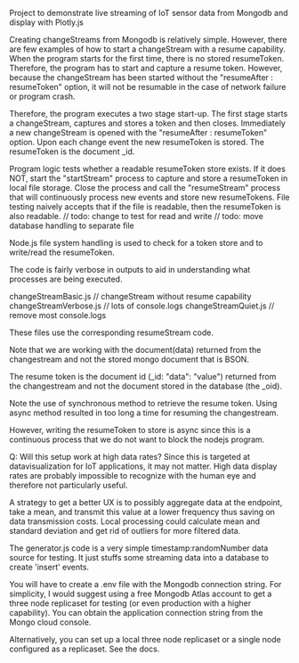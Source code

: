 Project to demonstrate live streaming of IoT sensor data from Mongodb and display with Plotly.js

Creating changeStreams from Mongodb is relatively simple. However, there are few examples of how to start a changeStream with a resume capability. When the program starts for the first time, there is no stored resumeToken. Therefore, the program has to start and capture a resume token. However, because the changeStream has been started without the "resumeAfter : resumeToken" option, it will not be resumable in the case of network failure or program crash.

Therefore, the program executes a two stage start-up. The first stage starts a changeStream, captures and stores a token and then closes. Immediately a new changeStream is opened with the "resumeAfter : resumeToken" option. Upon each change event the new resumeToken is stored. The resumeToken is the document _id.

Program logic tests whether a readable resumeToken store exists. If it does NOT, start the "startStream" process to capture and store a resumeToken in local file storage. Close the process and call the "resumeStream" process that will continuously process new events and store new resumeTokens. File testing naively accepts that if the file is readable, then the resumeToken is also readable.
// todo: change to test for read and write
// todo: move database handling to separate file

Node.js file system handling is used to check for a token store and to write/read the resumeToken.

The code is fairly verbose in outputs to aid in understanding what processes are being executed.

changeStreamBasic.js // changeStream without resume capability
changeStreamVerbose.js // lots of console.logs
changeStreamQuiet.js // remove most console.logs

These files use the corresponding resumeStream code.

Note that we are working with the document(data) returned from the changestream and not the stored mongo document that is BSON.

The resume token is the document id (_id: "data": "value") returned from the changestream and not the document stored in the database (the _oid).

Note the use of synchronous method to retrieve the resume token. Using async method resulted in too long a time for resuming the changestream.

However, writing the resumeToken to store is async since this is a continuous process that we do not want to block the nodejs program.

Q: Will this setup work at high data rates?
Since this is targeted at datavisualization for IoT applications, it may not matter. High data display rates are probably impossible to recognize with the human eye and therefore not particularly useful.

A strategy to get a better UX is to possibly aggregate data at the endpoint, take a mean, and transmit this value at a lower frequency thus saving on data transmission costs. Local processing could calculate mean and standard deviation and get rid of outliers for more filtered data.

The generator.js code is a very simple timestamp:randomNumber data source for testing. It just stuffs some streaming data into a database to create 'insert' events.

You will have to create a .env file with the Mongodb connection string. For simplicity, I would suggest using a free Mongodb Atlas account to get a three node replicaset for testing (or even production with a higher capability). You can obtain the application connection string from the Mongo cloud console.

Alternatively, you can set up a local three node replicaset or a single node configured as a replicaset. See the docs.